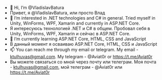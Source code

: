 - 👋 Hi, I’m @VladislavBatura
- Привет, я @VladislavBatura, или просто Влад
- 👀 I’m interested in .NET technologies and C# in general. Tried myself in Unity, WinForms, WPF, Xamarin and currently in ASP.NET Core.
- Я интересуюсь технологией .NET и С# в общем. Пробовал себя в Unity, WinForms, WPF, Xamarin и сейчас в ASP.NET Core.
- 🌱 I’m currently learning ASP.NET Core, HTML, CSS and JavaScript
- В данный момент я осваиваю ASP.NET Core, HTML, CSS и JavaScript
- 📫 You can reach me through my email or telegram. My email - ktulhuvas@gmail.com. My telegram - @Aviat0r or https://t.me/Aviat0r
- Вы можете связаться со мной через почту или телеграм. Моя почта - ktulhuvas@gmail.com, мой телеграм - @Aviat0r или https://t.me/Aviat0r

<!---
VladislavBatura/VladislavBatura is a ✨ special ✨ repository because its `README.md` (this file) appears on your GitHub profile.
You can click the Preview link to take a look at your changes.
--->
